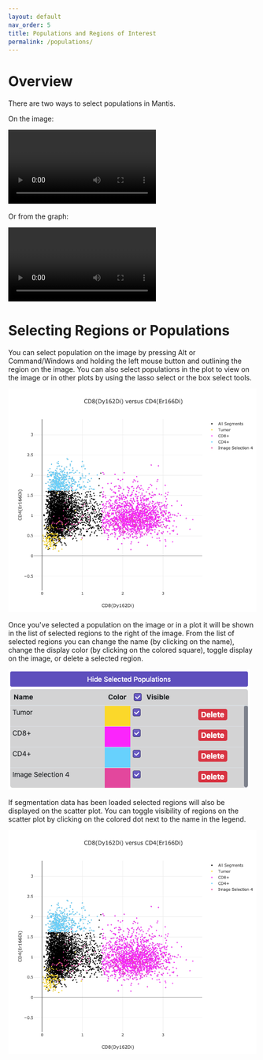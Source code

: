 ```yaml
---
layout: default
nav_order: 5
title: Populations and Regions of Interest
permalink: /populations/
---
```


# Overview

There are two ways to select populations in Mantis.

On the image:

<video autoplay="autoplay" loop="loop">
  <source src="{{site.baseurl}}/videos/population_on_image_640.mp4" type="video/mp4">
  <source src="{{site.baseurl}}/videos/population_on_image_640.mp4" type="video/webm">
</video>

Or from the graph:

<video autoplay="autoplay" loop="loop">
  <source src="{{site.baseurl}}/videos/population_on_graph_640.mp4" type="video/mp4">
  <source src="{{site.baseurl}}/videos/population_on_graph_640.mp4" type="video/webm">
</video>

# Selecting Regions or Populations

You can select population on the image by pressing Alt or Command/Windows and holding the left mouse button and outlining the region on the image. You can also select populations in the plot to view on the image or in other plots by using the lasso select or the box select tools.

![Plot Populations](images/plot_view_populations.png)

Once you've selected a population on the image or in a plot it will be shown in the list of selected regions to the right of the image. From the list of selected regions you can change the name (by clicking on the name), change the display color (by clicking on the colored square), toggle display on the image, or delete a selected region.

![Selected Populations](images/selected_populations.png)

If segmentation data has been loaded selected regions will also be displayed on the scatter plot. You can toggle visibility of regions on the scatter plot by clicking on the colored dot next to the name in the legend.

![Viewing Population in the Plot](images/plot_view_populations.png)